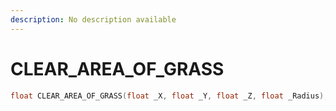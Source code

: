 ```yaml
---
description: No description available 
---
```


# CLEAR_AREA_OF_GRASS

```cpp
float CLEAR_AREA_OF_GRASS(float _X, float _Y, float _Z, float _Radius);
```